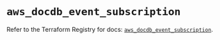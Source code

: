 # `aws_docdb_event_subscription`

Refer to the Terraform Registry for docs: [`aws_docdb_event_subscription`](https://registry.terraform.io/providers/hashicorp/aws/6.3.0/docs/resources/docdb_event_subscription).
